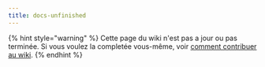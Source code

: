 ```yaml
---
title: docs-unfinished
---
```


{% hint style="warning" %}
Cette page du wiki n'est pas a jour ou pas terminée. Si vous voulez la completée vous-même, voir [comment contribuer au wiki](developers/wiki.md).
{% endhint %}
